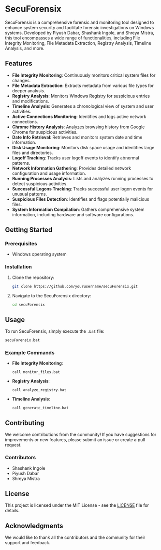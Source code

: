 # SecuForensix

SecuForensix is a comprehensive forensic and monitoring tool designed to enhance system security and facilitate forensic investigations on Windows systems. Developed by Piyush Dabar, Shashank Ingole, and Shreya Mistra, this tool encompasses a wide range of functionalities, including File Integrity Monitoring, File Metadata Extraction, Registry Analysis, Timeline Analysis, and more.

## Features

- **File Integrity Monitoring**: Continuously monitors critical system files for changes.
- **File Metadata Extraction**: Extracts metadata from various file types for deeper analysis.
- **Registry Analysis**: Monitors Windows Registry for suspicious entries and modifications.
- **Timeline Analysis**: Generates a chronological view of system and user activities.
- **Active Connections Monitoring**: Identifies and logs active network connections.
- **Chrome History Analysis**: Analyzes browsing history from Google Chrome for suspicious activities.
- **Date Info Retrieval**: Retrieves and monitors system date and time information.
- **Disk Usage Monitoring**: Monitors disk space usage and identifies large files and directories.
- **Logoff Tracking**: Tracks user logoff events to identify abnormal patterns.
- **Network Information Gathering**: Provides detailed network configuration and usage information.
- **Running Processes Analysis**: Lists and analyzes running processes to detect suspicious activities.
- **Successful Logons Tracking**: Tracks successful user logon events for unusual patterns.
- **Suspicious Files Detection**: Identifies and flags potentially malicious files.
- **System Information Compilation**: Gathers comprehensive system information, including hardware and software configurations.

## Getting Started

### Prerequisites

- Windows operating system

### Installation

1. Clone the repository:
   ```bash
   git clone https://github.com/yourusername/secuForensix.git
   ```
2. Navigate to the SecuForensix directory:
   ```bash
   cd secuForensix
   ```

## Usage

To run SecuForensix, simply execute the `.bat` file:
```bash
secuForensix.bat
```

### Example Commands

- **File Integrity Monitoring**:
  ```batch
  call monitor_files.bat
  ```
- **Registry Analysis**:
  ```batch
  call analyze_registry.bat
  ```
- **Timeline Analysis**:
  ```batch
  call generate_timeline.bat
  ```

## Contributing

We welcome contributions from the community! If you have suggestions for improvements or new features, please submit an issue or create a pull request.

### Contributors

- Shashank Ingole
- Piyush Dabar 
- Shreya Mistra

## License

This project is licensed under the MIT License - see the [LICENSE](LICENSE) file for details.

## Acknowledgments

We would like to thank all the contributors and the community for their support and feedback.
